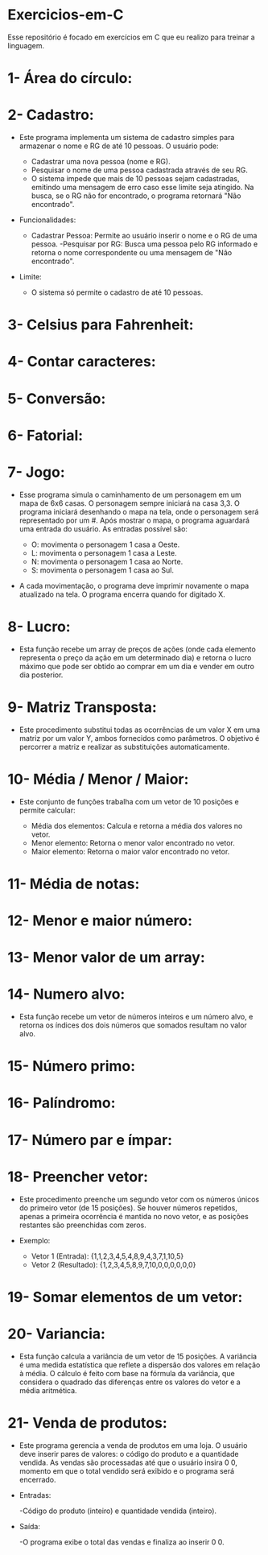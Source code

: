 # Exercicios-em-C

Esse repositório é focado em exercícios em C que eu realizo para treinar a linguagem.

# 1- Área do círculo:

# 2- Cadastro:

  - Este programa implementa um sistema de cadastro simples para armazenar o nome e RG de até 10 pessoas. O usuário pode:
    
    - Cadastrar uma nova pessoa (nome e RG).
    - Pesquisar o nome de uma pessoa cadastrada através de seu RG.
    - O sistema impede que mais de 10 pessoas sejam cadastradas, emitindo uma mensagem de erro caso esse limite seja atingido. Na busca, se o RG não for encontrado, o programa retornará "Não encontrado".

  - Funcionalidades:
    
    - Cadastrar Pessoa: Permite ao usuário inserir o nome e o RG de uma pessoa.
    -Pesquisar por RG: Busca uma pessoa pelo RG informado e retorna o nome correspondente ou uma mensagem de "Não encontrado".

  - Limite:
    
    - O sistema só permite o cadastro de até 10 pessoas.

# 3- Celsius para Fahrenheit:

# 4- Contar caracteres:

# 5- Conversão:

# 6- Fatorial:

# 7- Jogo:

  - Esse programa simula o caminhamento de um personagem em um mapa de 6x6 casas. O personagem sempre iniciará na casa 3,3. O programa iniciará desenhando o mapa na tela, onde o personagem será representado por um #. Após mostrar o mapa, o programa aguardará uma entrada do usuário. As entradas possível são:

    - O: movimenta o personagem 1 casa a Oeste.
    - L: movimenta o personagem 1 casa a Leste.
    - N: movimenta o personagem 1 casa ao Norte.
    - S: movimenta o personagem 1 casa ao Sul.

  - A cada movimentação, o programa deve imprimir novamente o mapa atualizado na tela. O programa encerra quando for digitado X.

# 8- Lucro:

  - Esta função recebe um array de preços de ações (onde cada elemento representa o preço da ação em um determinado dia) e retorna o lucro máximo que pode ser obtido ao comprar em um dia e vender em outro dia posterior.

# 9- Matriz Transposta:

  - Este procedimento substitui todas as ocorrências de um valor X em uma matriz por um valor Y, ambos fornecidos como parâmetros. O objetivo é percorrer a matriz e realizar as substituições automaticamente.

# 10- Média / Menor / Maior:

  - Este conjunto de funções trabalha com um vetor de 10 posições e permite calcular:

    - Média dos elementos: Calcula e retorna a média dos valores no vetor.
    - Menor elemento: Retorna o menor valor encontrado no vetor.
    - Maior elemento: Retorna o maior valor encontrado no vetor.

# 11- Média de notas:

# 12- Menor e maior número:

# 13- Menor valor de um array:

# 14- Numero alvo:

  - Esta função recebe um vetor de números inteiros e um número alvo, e retorna os índices dos dois números que somados resultam no valor alvo.

# 15- Número primo:

# 16- Palíndromo:

# 17- Número par e ímpar:

# 18- Preencher vetor:

  - Este procedimento preenche um segundo vetor com os números únicos do primeiro vetor (de 15 posições). Se houver números repetidos, apenas a primeira ocorrência é mantida no novo vetor, e as posições restantes são preenchidas com zeros.

  - Exemplo:

    - Vetor 1 (Entrada): {1,1,2,3,4,5,4,8,9,4,3,7,1,10,5}
    - Vetor 2 (Resultado): {1,2,3,4,5,8,9,7,10,0,0,0,0,0,0}


# 19- Somar elementos de um vetor:

# 20- Variancia:

  - Esta função calcula a variância de um vetor de 15 posições. A variância é uma medida estatística que reflete a dispersão dos valores em relação à média. O cálculo é feito com base na fórmula da variância, que considera o quadrado das diferenças entre os valores do vetor e a média aritmética.

# 21- Venda de produtos:

  - Este programa gerencia a venda de produtos em uma loja. O usuário deve inserir pares de valores: o código do produto e a quantidade vendida. As vendas são processadas até que o usuário insira 0 0, momento em que o total vendido será exibido e o programa será encerrado.

  - Entradas:

    -Código do produto (inteiro) e quantidade vendida (inteiro).

  - Saída:

    -O programa exibe o total das vendas e finaliza ao inserir 0 0.


